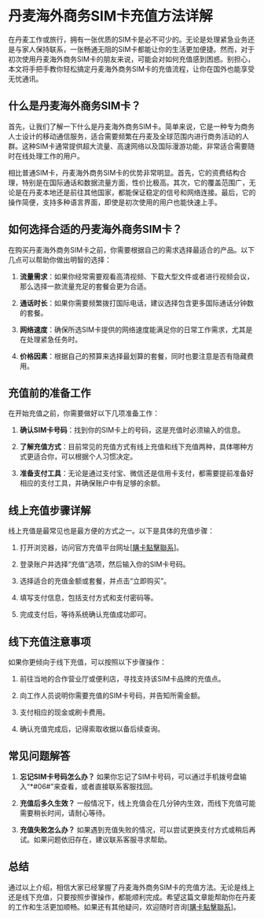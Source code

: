 # 丹麦海外商务SIM卡充值方法详解

在丹麦工作或旅行，拥有一张优质的SIM卡是必不可少的。无论是处理紧急业务还是与家人保持联系，一张畅通无阻的SIM卡都能让你的生活更加便捷。然而，对于初次使用丹麦海外商务SIM卡的朋友来说，可能会对如何充值感到困惑。别担心，本文将手把手教你轻松搞定丹麦海外商务SIM卡的充值流程，让你在国外也能享受无忧通讯。

## 什么是丹麦海外商务SIM卡？

首先，让我们了解一下什么是丹麦海外商务SIM卡。简单来说，它是一种专为商务人士设计的移动通信服务，适合需要频繁在丹麦及全球范围内进行商务活动的人群。这种SIM卡通常提供超大流量、高速网络以及国际漫游功能，非常适合需要随时在线处理工作的用户。

相比普通SIM卡，丹麦海外商务SIM卡的优势非常明显。首先，它的资费结构合理，特别是在国际通话和数据流量方面，性价比极高。其次，它的覆盖范围广，无论是在丹麦本地还是前往其他国家，都能保证稳定的信号和网络连接。最后，它的操作简便，支持多种语言界面，即使是初次使用的用户也能快速上手。

## 如何选择合适的丹麦海外商务SIM卡？

在购买丹麦海外商务SIM卡之前，你需要根据自己的需求选择最适合的产品。以下几点可以帮助你做出明智的选择：

1. **流量需求**：如果你经常需要观看高清视频、下载大型文件或者进行视频会议，那么选择一款流量充足的套餐会更为合适。
   
2. **通话时长**：如果你需要频繁拨打国际电话，建议选择包含更多国际通话分钟数的套餐。
   
3. **网络速度**：确保所选SIM卡提供的网络速度能满足你的日常工作需求，尤其是在处理紧急任务时。
   
4. **价格因素**：根据自己的预算来选择最划算的套餐，同时也要注意是否有隐藏费用。

## 充值前的准备工作

在开始充值之前，你需要做好以下几项准备工作：

1. **确认SIM卡号码**：找到你的SIM卡上的号码，这是充值时必须输入的信息。
   
2. **了解充值方式**：目前常见的充值方式有线上充值和线下充值两种，具体哪种方式更适合你，可以根据个人习惯决定。
   
3. **准备支付工具**：无论是通过支付宝、微信还是信用卡支付，都需要提前准备好相应的支付工具，并确保账户中有足够的余额。

## 线上充值步骤详解

线上充值是最常见也是最方便的方式之一。以下是具体的充值步骤：

1. 打开浏览器，访问官方充值平台网址[[購卡點擊聯系](https://t.me/s/esim1088)]。
   
2. 登录账户并选择“充值”选项，然后输入你的SIM卡号码。
   
3. 选择适合的充值金额或套餐，并点击“立即购买”。
   
4. 填写支付信息，包括支付方式和支付密码等。
   
5. 完成支付后，等待系统确认充值成功即可。

## 线下充值注意事项

如果你更倾向于线下充值，可以按照以下步骤操作：

1. 前往当地的合作营业厅或便利店，寻找支持该SIM卡品牌的充值点。
   
2. 向工作人员说明你需要充值的SIM卡号码，并告知所需金额。
   
3. 支付相应的现金或刷卡费用。
   
4. 确认充值完成后，记得索取收据以备后续查询。

## 常见问题解答

1. **忘记SIM卡号码怎么办？**
   如果你忘记了SIM卡号码，可以通过手机拨号盘输入“*#06#”来查看，或者直接联系客服找回。

2. **充值后多久生效？**
   一般情况下，线上充值会在几分钟内生效，而线下充值可能需要稍长时间，请耐心等待。

3. **充值失败怎么办？**
   如果遇到充值失败的情况，可以尝试更换支付方式或稍后再试。如果问题依旧存在，建议联系客服寻求帮助。

## 总结

通过以上介绍，相信大家已经掌握了丹麦海外商务SIM卡的充值方法。无论是线上还是线下充值，只要按照步骤操作，都能顺利完成。希望这篇文章能帮助你在丹麦的工作和生活更加顺畅。如果还有其他疑问，欢迎随时咨询[[購卡點擊聯系](https://t.me/s/esim1088)]。